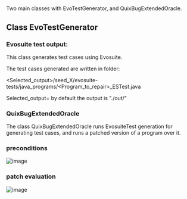 # 
Two main classes with EvoTestGenerator, and QuixBugExtendedOracle.

## Class  EvoTestGenerator

### Evosuite test output:

This class generates test cases using Evosuite.

The test cases generated are written in folder:

\<Selected_output\>/seed_X/evosuite-tests/java_programs/\<Program_to_repair\>_ESTest.java

Selected_output= by default the output is "./out/"


### QuixBugExtendedOracle

The class QuixBugExtendedOracle runs EvosuiteTest generation for generating test cases, and runs a patched version of a program over it.

### preconditions
![image](https://github.com/KTH/quixbugs-experiment/blob/master/test_executors_java/preconditions.jpg)

### patch evaluation
![image](https://github.com/KTH/quixbugs-experiment/blob/master/test_executors_java/PatchEvaluation.png)
